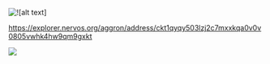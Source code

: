 
![![alt text]](https://github.com/jcervante/CBKTASKs/edit/main/TASK01/img1.png?raw=true)

https://explorer.nervos.org/aggron/address/ckt1qyqy503lzj2c7mxxkqa0v0v0805vwhk4hw9qm9gxkt

![](https://github.com/jcervante/CBKTASKs/edit/main/TASK01/img2.png)

